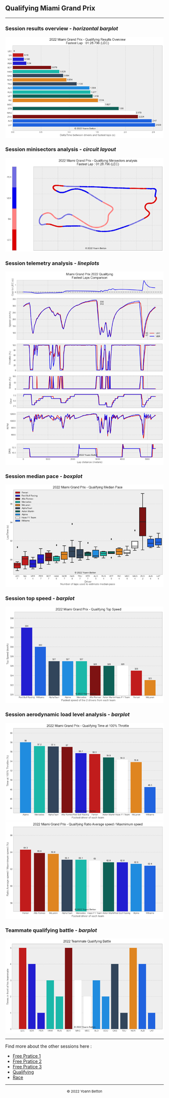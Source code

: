## Qualifying Miami Grand Prix

---

### Session results overview - *horizontal barplot*

<img src="/output/2022-05-08_Miami_Grand_Prix/qualifying_results_overview_white.png?raw=true"/>

### Session minisectors analysis - *circuit layout*

<img src="/output/2022-05-08_Miami_Grand_Prix/qualifying_minisectors_analysis_white.png?raw=true"/>

### Session telemetry analysis - *lineplots*

<img src="/output/2022-05-08_Miami_Grand_Prix/qualifying_telemetry_analysis_white.png?raw=true"/>

### Session median pace - *boxplot*

<img src="/output/2022-05-08_Miami_Grand_Prix/qualifying_median_pace_white.png?raw=true"/>

### Session top speed - *barplot*

<img src="/output/2022-05-08_Miami_Grand_Prix/topspeed_qualifying_white.png?raw=true"/>

### Session aerodynamic load level analysis - *barplot*

<img src="/output/2022-05-08_Miami_Grand_Prix/qualifying_maximum_throttle_white.png?raw=true"/>

<img src="/output/2022-05-08_Miami_Grand_Prix/qualifying_speed_ratio_white.png?raw=true"/>

### Teammate qualifying battle - *barplot*

<img src="/output/2022-05-08_Miami_Grand_Prix/teammates_qualifying_battle_white.png?raw=true"/>

--- 

Find more about the other sessions here :
  - [Free Pratice 1](/page/FP1/2022-05-08_Miami_Grand_Prix)  
  - [Free Pratice 2](/page/FP2/2022-05-08_Miami_Grand_Prix) 
  - [Free Pratice 3](/page/FP3/2022-05-08_Miami_Grand_Prix)
  - [Qualifying](/page/Qualifying/2022-05-08_Miami_Grand_Prix) 
  - [Race](/page/Race/2022-05-08_Miami_Grand_Prix)

---

<div style="text-align: center">
  <p style="font-size:11px">&copy; 2022 Yoann Betton</p>
</div>

<!-- ---

<p style="font-size:11px">Page generated from <a href="https://github.com/yoannbtn/yoannbtn.github.io">github.com/yoannbtn</a>.</p> -->